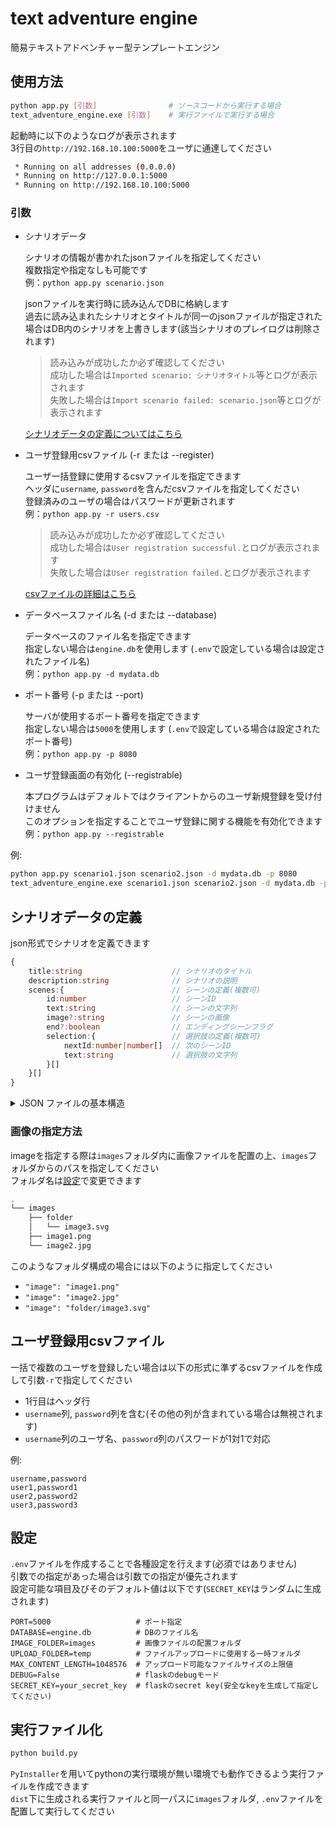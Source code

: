 # text adventure engine

簡易テキストアドベンチャー型テンプレートエンジン

## 使用方法

```bash
python app.py [引数]                # ソースコードから実行する場合
text_adventure_engine.exe [引数]    # 実行ファイルで実行する場合
```

起動時に以下のようなログが表示されます</br>
3行目の`http://192.168.10.100:5000`をユーザに通達してください

```bash
 * Running on all addresses (0.0.0.0)
 * Running on http://127.0.0.1:5000
 * Running on http://192.168.10.100:5000
```

### 引数

- シナリオデータ

    シナリオの情報が書かれたjsonファイルを指定してください</br>
    複数指定や指定なしも可能です</br>
    例：`python app.py scenario.json`

    jsonファイルを実行時に読み込んでDBに格納します</br>
    過去に読み込まれたシナリオとタイトルが同一のjsonファイルが指定された場合はDB内のシナリオを上書きします(該当シナリオのプレイログは削除されます)

    > 読み込みが成功したか必ず確認してください</br>
    > 成功した場合は`Imported scenario: シナリオタイトル`等とログが表示されます</br>
    > 失敗した場合は`Import scenario failed: scenario.json`等とログが表示されます

    [シナリオデータの定義についてはこちら](#シナリオデータの定義)

- ユーザ登録用csvファイル (-r または --register)

    ユーザ一括登録に使用するcsvファイルを指定できます</br>
    ヘッダに`username`, `password`を含んだcsvファイルを指定してください</br>
    登録済みのユーザの場合はパスワードが更新されます</br>
    例：`python app.py -r users.csv`

    > 読み込みが成功したか必ず確認してください</br>
    > 成功した場合は`User registration successful.`とログが表示されます</br>
    > 失敗した場合は`User registration failed.`とログが表示されます

    [csvファイルの詳細はこちら](#ユーザ登録用csvファイル)

- データベースファイル名 (-d または --database)

    データベースのファイル名を指定できます</br>
    指定しない場合は`engine.db`を使用します
        (`.env`で設定している場合は設定されたファイル名)</br>
    例：`python app.py -d mydata.db`

- ポート番号 (-p または --port)

    サーバが使用するポート番号を指定できます</br>
    指定しない場合は`5000`を使用します
        (`.env`で設定している場合は設定されたポート番号)</br>
    例：`python app.py -p 8080`

- ユーザ登録画面の有効化 (--registrable)

    本プログラムはデフォルトではクライアントからのユーザ新規登録を受け付けません</br>
    このオプションを指定することでユーザ登録に関する機能を有効化できます</br>
    例：`python app.py --registrable`

例:

```bash
python app.py scenario1.json scenario2.json -d mydata.db -p 8080
text_adventure_engine.exe scenario1.json scenario2.json -d mydata.db -p 8080
```

## シナリオデータの定義

json形式でシナリオを定義できます

```typescript
{
    title:string                    // シナリオのタイトル
    description:string              // シナリオの説明
    scenes:{                        // シーンの定義(複数可)
        id:number                   // シーンID
        text:string                 // シーンの文字列
        image?:string               // シーンの画像
        end?:boolean                // エンディングシーンフラグ
        selection:{                 // 選択肢の定義(複数可)
            nextId:number|number[]  // 次のシーンID
            text:string             // 選択肢の文字列
        }[]
    }[]
}
```

<details>
<summary>JSON ファイルの基本構造</summary>

### ルート要素

- title (文字列):
    シナリオのタイトルを表します</br>
    例として「冒険の旅」や「魔法の森の物語」など、シナリオの名前を指定します

- description (文字列):
    シナリオの概要やあらすじを説明します</br>
    数行程度で、シナリオの内容を紹介する文章を入力してください

- scenes (下記[シーン要素](#シーン要素-scenes-内のオブジェクト)の配列):
    シナリオ内のシーンを定義する配列です</br>
    それぞれのシーンは、物語の特定の場面や出来事を表します

### シーン要素 (scenes 内のオブジェクト)

各シーンは以下の要素を持ちます：

- id (整数):
    シーンごとに設定する識別番号です</br>
    後の選択肢でシーンを指定する際に使われます</br>
    例として、最初のシーンに 1、次のシーンに 2 などの番号を割り当てます</br>
    一番若い番号のシーンが最初のシーンになります

- text (文字列):
    シーンの本文や描写を記述します</br>
    プレイヤーにシーンの内容や雰囲気を伝える文章を入れます

- image (文字列, 任意):
    シーンに対応する画像のファイルパスや URL を指定します</br>
    画像がない場合、この要素は省略可能です</br>
    詳細は[画像の指定方法](#画像の指定方法)を参照してください

- end (boolean, 任意):
    このシーンがエンディングである場合は true にします</br>
    エンディングシーンに到達すると、物語が終了します

- selection (下記[選択肢要素](#選択肢要素-selection-内のオブジェクト)の配列):
    プレイヤーに提示する選択肢のリストです</br>
    それぞれの選択肢は、プレイヤーの行動を選び次のシーンに移るためのものです</br>
    endがtrueでない場合は1つ以上の要素が必要です

### 選択肢要素 (selection 内のオブジェクト)

選択肢には以下の要素が含まれます：

- nextId (整数 または 整数の配列):
    選択肢を選んだ後に移行するシーンの id を指定します</br>
    整数の配列で指定した場合はランダムで選ばれたシーンに進む設定が可能です

- text (文字列):
    選択肢の内容や説明文です</br>
    プレイヤーが次に進むためのアクションを説明します

</details>

### 画像の指定方法

imageを指定する際は`images`フォルダ内に画像ファイルを配置の上、`images`フォルダからのパスを指定してください</br>
フォルダ名は[設定](#設定)で変更できます

```bash
.
└── images
    ├── folder
    │   └── image3.svg
    ├── image1.png
    └── image2.jpg
```

このようなフォルダ構成の場合には以下のように指定してください

- `"image": "image1.png"`
- `"image": "image2.jpg"`
- `"image": "folder/image3.svg"`

## ユーザ登録用csvファイル

一括で複数のユーザを登録したい場合は以下の形式に準ずるcsvファイルを作成して引数`-r`で指定してください

- 1行目はヘッダ行
- `username`列, `password`列を含む(その他の列が含まれている場合は無視されます)
- `username`列のユーザ名、`password`列のパスワードが1対1で対応

例:

```csv
username,password
user1,password1
user2,password2
user3,password3
```

## 設定

`.env`ファイルを作成することで各種設定を行えます(必須ではありません)</br>
引数での指定があった場合は引数での指定が優先されます</br>
設定可能な項目及びそのデフォルト値は以下です(`SECRET_KEY`はランダムに生成されます)

```sh:.env
PORT=5000                   # ポート指定
DATABASE=engine.db          # DBのファイル名
IMAGE_FOLDER=images         # 画像ファイルの配置フォルダ
UPLOAD_FOLDER=temp          # ファイルアップロードに使用する一時フォルダ
MAX_CONTENT_LENGTH=1048576  # アップロード可能なファイルサイズの上限値
DEBUG=False                 # flaskのdebugモード
SECRET_KEY=your_secret_key  # flaskのsecret key(安全なkeyを生成して指定してください)
```

## 実行ファイル化

```bash
python build.py
```

`PyInstaller`を用いてpythonの実行環境が無い環境でも動作できるよう実行ファイルを作成できます</br>
`dist`下に生成される実行ファイルと同一パスに`images`フォルダ, `.env`ファイルを配置して実行してください
